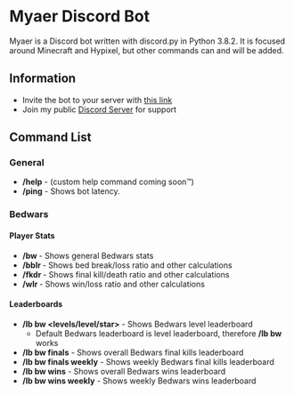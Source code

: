 # Myaer Discord Bot
Myaer is a Discord bot written with discord.py in Python 3.8.2. It is focused around Minecraft and Hypixel, but other commands can and will be added.
## Information
- Invite the bot to your server with [this link](https://discord.com/api/oauth2/authorize?client_id=700133917264445480&permissions=8&scope=bot)
- Join my public [Discord Server](https://inv.wtf/myerfire) for support
## Command List
### General
- **/help** - (custom help command coming soon™)
- **/ping** - Shows bot latency.
### Bedwars
#### Player Stats
- **/bw <player>** - Shows general Bedwars stats
- **/bblr <player>** - Shows bed break/loss ratio and other calculations
- **/fkdr <player>** - Shows final kill/death ratio and other calculations
- **/wlr <player>** - Shows win/loss ratio and other calculations
#### Leaderboards
- **/lb bw <levels/level/star>** - Shows Bedwars level leaderboard
  - Default Bedwars leaderboard is level leaderboard, therefore **/lb bw** works
- **/lb bw finals** - Shows overall Bedwars final kills leaderboard
- **/lb bw finals weekly** - Shows weekly Bedwars final kills leaderboard
- **/lb bw wins** - Shows overall Bedwars wins leaderboard
- **/lb bw wins weekly** - Shows weekly Bedwars wins leaderboard
